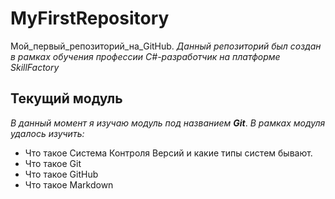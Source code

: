 # MyFirstRepository
Мой_первый_репозиторий_на_GitHub.
*Данный репозиторий был создан в рамках обучения профессии C#-разработчик на платформе SkillFactory*

## Текущий модуль
*В данный момент я изучаю модуль под названием **Git***.
*В рамках модуля удалось изучить:*
* Что такое Система Контроля Версий и какие типы систем бывают.
* Что такое Git
* Что такое GitHub
* Что такое Markdown
